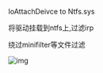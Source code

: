 ﻿IoAttachDeivce to Ntfs.sys


将驱动挂载到ntfs上,过滤irp

绕过minifilter等文件过滤


![img](https://github.com/helloobaby/AttachToNtfs/blob/master/bypass.gif)

